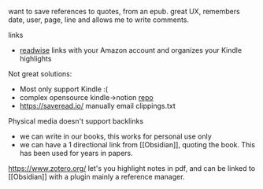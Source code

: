 want to save references to quotes, from an epub.
	great UX, remembers date, user, page, line and allows me to write comments.

links
- [readwise](https://readwise.io/) links with your Amazon account and organizes your Kindle highlights

Not great solutions:
- Most only support Kindle :(
- complex opensource kindle->notion [repo](https://github.com/paperboi/kindle2notion)
- https://saveread.io/ manually email clippings.txt 

Physical media doesn't support backlinks
- we can write in our books, this works for personal use only
- we can have a 1 directional link from [[Obsidian]], quoting the book.
  This has been used for years in papers.

https://www.zotero.org/ let's you highlight notes in pdf, and can be linked to [[Obsidian]] with a plugin
mainly a reference manager. 
